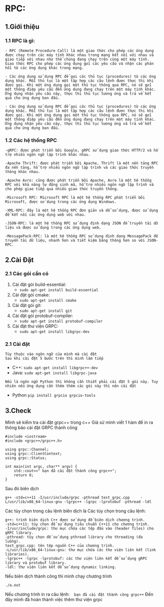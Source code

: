 # RPC:

## 1.Giới thiệu
### 1.1 RPC là gì:
    - RPC (Remote Procedure Call) là một giao thức cho phép các ứng dụng được chạy trên các máy tính khác nhau trong mạng kết nối với nhau và giao tiếp với nhau như thể chúng đang chạy trên cùng một máy tính. Giao thức RPC cho phép các ứng dụng gửi các yêu cầu và nhận các phản hồi từ các ứng dụng khác trong mạng.

    - Các ứng dụng sử dụng RPC để gọi các thủ tục (procedures) từ các ứng dụng khác. Mỗi thủ tục là một tập hợp các câu lệnh được thực thi khi được gọi. Khi một ứng dụng gọi một thủ tục thông qua RPC, nó sẽ gửi một thông điệp yêu cầu đến ứng dụng đang chạy trên một máy tính khác. Ứng dụng nhận yêu cầu này, thực thi thủ tục tương ứng và trả về kết quả cho ứng dụng ban đầu.

    - Các ứng dụng sử dụng RPC để gọi các thủ tục (procedures) từ các ứng dụng khác. Mỗi thủ tục là một tập hợp các câu lệnh được thực thi khi được gọi. Khi một ứng dụng gọi một thủ tục thông qua RPC, nó sẽ gửi một thông điệp yêu cầu đến ứng dụng đang chạy trên một máy tính khác. Ứng dụng nhận yêu cầu này, thực thi thủ tục tương ứng và trả về kết quả cho ứng dụng ban đầu.
### 1.2 Các hệ thống RPC
    -gRPC: được phát triển bởi Google, gRPC sử dụng giao thức HTTP/2 và hỗ trợ nhiều ngôn ngữ lập trình khác nhau.

    -Apache Thrift: được phát triển bởi Apache, Thrift là một nền tảng RPC đa nền tảng, hỗ trợ nhiều ngôn ngữ lập trình và các giao thức truyền thông khác nhau.

    -Apache Avro: cũng được phát triển bởi Apache, Avro là một hệ thống RPC với khả năng tự động sinh mã, hỗ trợ nhiều ngôn ngữ lập trình và cho phép giao tiếp qua nhiều giao thức truyền thông.

    -Microsoft RPC: Microsoft RPC là một hệ thống RPC phát triển bởi Microsoft, được sử dụng trong các ứng dụng Windows.

    -XML-RPC: đây là một hệ thống RPC đơn giản và dễ sử dụng, được sử dụng để kết nối các ứng dụng web với nhau.

    -JSON-RPC: là một hệ thống RPC sử dụng định dạng JSON để truyền tải dữ liệu và được sử dụng trong các ứng dụng web.

    -MessagePack-RPC: là một hệ thống RPC sử dụng định dạng MessagePack để truyền tải dữ liệu, nhanh hơn và tiết kiệm băng thông hơn so với JSON-RPC.
## 2.Cài Đặt 
### 2.1 Các gói cần có

1. Cài đặt gói build-essential:
    * `sudo apt-get install build-essential`
2. Cài đặt gói cmake:
    * `sudo apt-get install cmake`
3. Cài đặt gói git:
    * `sudo apt-get install git`
4. Cài đặt gói protobuf-compiler:
    * `sudo apt-get install protobuf-compiler`
5. Cài đặt thư viện GRPC:
    * `sudo apt-get install libgrpc-dev`
### 2.1 Cài đặt 
    Tùy thuộc vào ngôn ngữ của mình mà cài đặt 
    Sau khi cài đặt 5 bước trên thì mình làm tiếp
    
* C++: `sudo apt-get install libgrpc++-dev`
* Java: `sudo apt-get install libgrpc-java`

```Nếu là ngôn ngữ Python thì không cần thiết phải cài đặt 5 gói này. Tuy nhiên nếu ứng dụng cần thêm thêm các gói này thì nên cài đặt```
* Python `pip install grpcio grpcio-tools
`


## 3.Check
Mình sẽ kiểm tra cài đặt grpc++ trong c++
Giả sử  mình viết 1 hàm để in ra thông báo cài đặt GRPC thành công
    
    #include <iostream>
    #include <grpc++/grpc++.h>

    using grpc::Channel;
    using grpc::ClientContext;
    using grpc::Status;

    int main(int argc, char** argv) {
        std::cout<<" bạn đã cài đặt thành công grpc++";
        return 0;
    }
Sau đó biên dịch
    
    g++ -std=c++11 -I/usr/include/grpc -pthread test_grpc.cpp     -L/usr/lib/x86_64-linux-gnu -lgrpc++ -lgrpc -lprotobuf -pthread -ldl
Các tùy chọn trong câu lệnh biên dịch là 
Các tùy chọn trong câu lệnh:

    g++: trình biên dịch C++ được sử dụng để biên dịch chương trình.
    -std=c++11: tùy chọn để sử dụng tiêu chuẩn C++11 cho chương trình.
    -I/usr/include/grpc: thư mục chứa các tệp đầu vào (header files) cho gRPC library.
    -pthread: tùy chọn để sử dụng pthread library cho threading (đa luồng).
    test_grpc.cpp: tên tệp nguồn C++ của chương trình.
    -L/usr/lib/x86_64-linux-gnu: thư mục chứa các thư viện liên kết (link libraries).
    -lgrpc++ -lgrpc -lprotobuf: các thư viện liên kết để sử dụng gRPC library và protobuf library.
    -ldl: thư viện liên kết để sử dụng dynamic linking.
Nếu biên dịch thành công thì mình chạy chương trình 
    
    ./a.out

Nếu chương trình in ra câu lệnh:`  bạn đã cài đặt thành công grpc++` 
Đến đây mình đã hoàn thành việc thêm thư viện grpc
